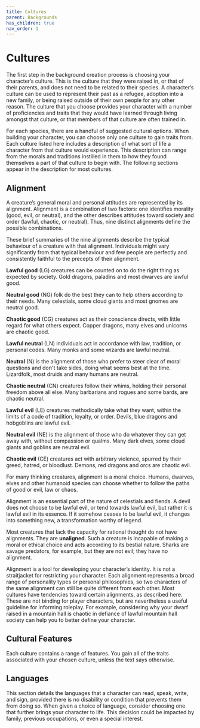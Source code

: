 ```yaml
---
title: Cultures
parent: Backgrounds
has_children: true
nav_order: 1
---
```


# Cultures
The first step in the background creation process is choosing your character’s culture. This is the culture that they were raised in, or that of their parents, and does not need to be related to their species. A character’s culture can be used to represent their past as a refugee, adoption into a new family, or being raised outside of their own people for any other reason. The culture that you choose provides your character with a number of proficiencies and traits that they would have learned through living amongst that culture, or that members of that culture are often trained in.

For each species, there are a handful of suggested cultural options. When building your character, you can choose only one culture to gain traits from. Each culture listed here includes a description of what sort of life a character from that culture would experience. This description can range from the morals and traditions instilled in them to how they found themselves a part of that culture to begin with. The following sections appear in the description for most cultures.

## Alignment
A creature’s general moral and personal attitudes are represented by its alignment. Alignment is a combination of two factors: one identifies morality (good, evil, or neutral), and the other describes attitudes toward society and order (lawful, chaotic, or neutral). Thus, nine distinct alignments define the possible combinations.

These brief summaries of the nine alignments describe the typical behaviour of a creature with that alignment. Individuals might vary significantly from that typical behaviour and few people are perfectly and consistently faithful to the precepts of their alignment.

**Lawful good** (LG) creatures can be counted on to do the right thing as expected by society. Gold dragons, paladins and most dwarves are lawful good.

**Neutral good** (NG) folk do the best they can to help others according to their needs. Many celestials, some cloud giants and most gnomes are neutral good.

**Chaotic good** (CG) creatures act as their conscience directs, with little regard for what others expect. Copper dragons, many elves and unicorns are chaotic good.

**Lawful neutral** (LN) individuals act in accordance with law, tradition, or personal codes. Many monks and some wizards are lawful neutral.

**Neutral** (N) is the alignment of those who prefer to steer clear of moral questions and don't take sides, doing what seems best at the time. Lizardfolk, most druids and many humans are neutral.

**Chaotic neutral** (CN) creatures follow their whims, holding their personal freedom above all else. Many barbarians and rogues and some bards, are chaotic neutral.

**Lawful evil** (LE) creatures methodically take what they want, within the limits of a code of tradition, loyalty, or order. Devils, blue dragons and hobgoblins are lawful evil.

**Neutral evil** (NE) is the alignment of those who do whatever they can get away with, without compassion or qualms. Many dark elves, some cloud giants and goblins are neutral evil.

**Chaotic evil** (CE) creatures act with arbitrary violence, spurred by their greed, hatred, or bloodlust. Demons, red dragons and orcs are chaotic evil.

For many thinking creatures, alignment is a moral choice. Humans, dwarves, elves and other humanoid species can choose whether to follow the paths of good or evil, law or chaos.

Alignment is an essential part of the nature of celestials and fiends. A devil does not choose to be lawful evil, or tend towards lawful evil, but rather it is lawful evil in its essence. If it somehow ceases to be lawful evil, it changes into something new, a transformation worthy of legend.

Most creatures that lack the capacity for rational thought do not have alignments. They are **unaligned**. Such a creature is incapable of making a moral or ethical choice and acts according to its bestial nature. Sharks are savage predators, for example, but they are not evil; they have no alignment.

Alignment is a tool for developing your character’s identity. It is not a straitjacket for restricting your character. Each alignment represents a broad range of personality types or personal philosophies, so two characters of the same alignment can still be quite different from each other. Most cultures have tendencies toward certain alignments, as described here. These are not binding for player characters, but are nevertheless a useful guideline for informing roleplay. For example, considering why your dwarf raised in a mountain hall is chaotic in defiance of lawful mountain hall society can help you to better define your character.

## Cultural Features
Each culture contains a range of features. You gain all of the traits associated with your chosen culture, unless the text says otherwise.

## Languages
This section details the languages that a character can read, speak, write, and sign, provided there is no disability or condition that prevents them from doing so. When given a choice of language, consider choosing one that further brings your character to life. This decision could be impacted by family, previous occupations, or even a special interest.
